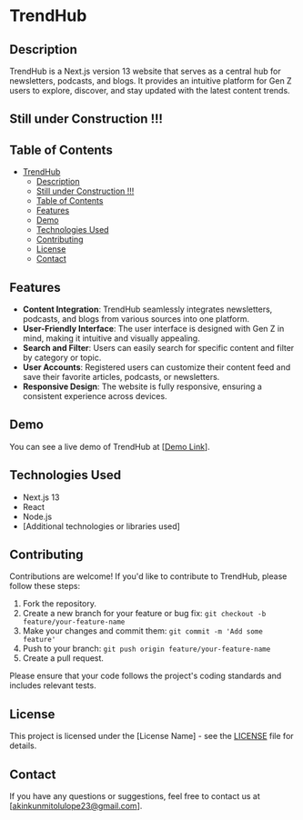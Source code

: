 # TrendHub

## Description

TrendHub is a Next.js version 13 website that serves as a central hub for newsletters, podcasts, and blogs. It provides an intuitive platform for Gen Z users to explore, discover, and stay updated with the latest content trends.

## Still under Construction !!!

## Table of Contents

- [TrendHub](#trendhub)
  - [Description](#description)
  - [Still under Construction !!!](#still-under-construction-)
  - [Table of Contents](#table-of-contents)
  - [Features](#features)
  - [Demo](#demo)
  - [Technologies Used](#technologies-used)
  - [Contributing](#contributing)
  - [License](#license)
  - [Contact](#contact)

## Features

- **Content Integration**: TrendHub seamlessly integrates newsletters, podcasts, and blogs from various sources into one platform.
- **User-Friendly Interface**: The user interface is designed with Gen Z in mind, making it intuitive and visually appealing.
- **Search and Filter**: Users can easily search for specific content and filter by category or topic.
- **User Accounts**: Registered users can customize their content feed and save their favorite articles, podcasts, or newsletters.
- **Responsive Design**: The website is fully responsive, ensuring a consistent experience across devices.

## Demo

You can see a live demo of TrendHub at [[Demo Link](https://trendingstuffs.vercel.app/)].

## Technologies Used

- Next.js 13
- React
- Node.js
- [Additional technologies or libraries used]

## Contributing

Contributions are welcome! If you'd like to contribute to TrendHub, please follow these steps:

1. Fork the repository.
2. Create a new branch for your feature or bug fix: `git checkout -b feature/your-feature-name`
3. Make your changes and commit them: `git commit -m 'Add some feature'`
4. Push to your branch: `git push origin feature/your-feature-name`
5. Create a pull request.

Please ensure that your code follows the project's coding standards and includes relevant tests.

## License

This project is licensed under the [License Name] - see the [LICENSE](LICENSE) file for details.

## Contact

If you have any questions or suggestions, feel free to contact us at [akinkunmitolulope23@gmail.com].

